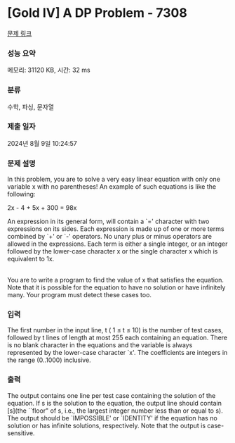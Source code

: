 # [Gold IV] A DP Problem - 7308 

[문제 링크](https://www.acmicpc.net/problem/7308) 

### 성능 요약

메모리: 31120 KB, 시간: 32 ms

### 분류

수학, 파싱, 문자열

### 제출 일자

2024년 8월 9일 10:24:57

### 문제 설명

<p>In this problem, you are to solve a very easy linear equation with only one variable x with no parentheses! An example of such equations is like the following:</p>

<p>2x - 4 + 5x + 300 = 98x</p>

<p>An expression in its general form, will contain a `=' character with two expressions on its sides. Each expression is made up of one or more terms combined by `+' or `-' operators. No unary plus or minus operators are allowed in the expressions. Each term is either a single integer, or an integer followed by the lower-case character x or the single character x which is equivalent to 1x.</p>

<p><br>
You are to write a program to find the value of x that satisfies the equation. Note that it is possible for the equation to have no solution or have infinitely many. Your program must detect these cases too.</p>

### 입력 

 <p>The first number in the input line, t ( 1 ≤ t ≤ 10) is the number of test cases, followed by t lines of length at most 255 each containing an equation. There is no blank character in the equations and the variable is always represented by the lower-case character `x'. The coefficients are integers in the range (0..1000) inclusive.</p>

### 출력 

 <p>The output contains one line per test case containing the solution of the equation. If s is the solution to the equation, the output line should contain [s](the ``floor" of s, i.e., the largest integer number less than or equal to s). The output should be `IMPOSSIBLE' or `IDENTITY' if the equation has no solution or has infinite solutions, respectively. Note that the output is case-sensitive.</p>

<p> </p>

